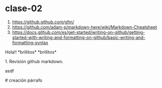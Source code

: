 # clase-02

1. <https://github.github.com/gfm/>
2. <https://github.com/adam-p/markdown-here/wiki/Markdown-Cheatsheet>
3. <https://docs.github.com/es/get-started/writing-on-github/getting-started-with-writing-and-formatting-on-github/basic-writing-and-formatting-syntax>

<p>Hola!! *brillitos* *brillitos*</p> 
1. Revisión github markdown.
   <p>asdf</p> # creación párrafo
